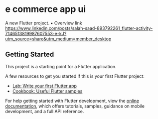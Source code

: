# e commerce  app ui

A new Flutter project.
▪ Overview link  https://www.linkedin.com/posts/salah-saad-893792261_flutter-activity-7146513819987607553-e-kJ?utm_source=share&utm_medium=member_desktop
## Getting Started

This project is a starting point for a Flutter application.

A few resources to get you started if this is your first Flutter project:

- [Lab: Write your first Flutter app](https://docs.flutter.dev/get-started/codelab)
- [Cookbook: Useful Flutter samples](https://docs.flutter.dev/cookbook)

For help getting started with Flutter development, view the
[online documentation](https://docs.flutter.dev/), which offers tutorials,
samples, guidance on mobile development, and a full API reference.
